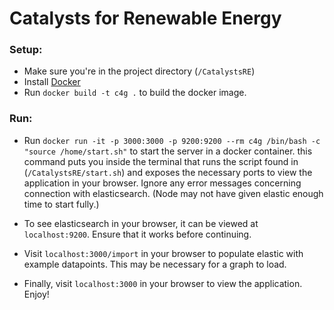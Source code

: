 # Catalysts for Renewable Energy

### Setup:
* Make sure you're in the project directory (`/CatalystsRE`)
* Install [Docker](https://www.docker.com/get-docker)
* Run  `docker build -t c4g .` to build the docker image.

### Run:
* Run `docker run -it -p 3000:3000 -p 9200:9200 --rm c4g /bin/bash -c "source /home/start.sh"` to start the server in a docker container. this command puts you inside the terminal that runs the script found in (`/CatalystsRE/start.sh`) and exposes the necessary ports to view the application in your browser. Ignore any error messages concerning connection with elasticsearch. (Node may not have given elastic enough time to start fully.)

* To see elasticsearch in your browser, it can be viewed at `localhost:9200`. Ensure that it works before continuing.

* Visit `localhost:3000/import` in your browser to populate elastic with example datapoints. This may be necessary for a graph to load.

* Finally, visit `localhost:3000` in your browser to view the application. Enjoy!

